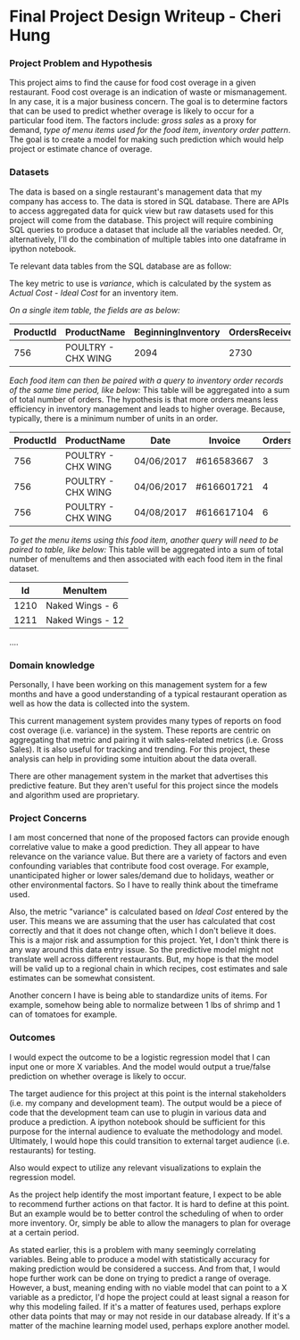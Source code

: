 # Final Project Design Writeup - Cheri Hung

### Project Problem and Hypothesis

This project aims to find the cause for food cost overage in a given restaurant. Food cost overage is an indication of waste or mismanagement. In any case, it is a major business concern. The goal is to determine factors that can be used to predict whether overage is likely to occur for a particular food item. The factors include: _gross sales_ as a proxy for demand, _type of menu items used for the food item_, _inventory order pattern_. The goal is to create a model for making such prediction which would help project or estimate chance of overage.

### Datasets

The data is based on a single restaurant's management data that my company has access to. The data is stored in SQL database. There are APIs to access aggregated data for quick view but raw datasets used for this project will come from the database. This project will require combining SQL queries to produce a dataset that include all the variables needed. Or, alternatively, I'll do the combination of multiple tables into one dataframe in ipython notebook.

Te relevant data tables from the SQL database are as follow:

The key metric to use is *variance*, which is calculated by the system as *Actual Cost - Ideal Cost* for an inventory item.

*On a single item table, the fields are as below:*

| ProductId | ProductName | BeginningInventory  | OrdersReceived | EndingInventory | ActualUsage | IdealUsage | Variance |
| --- | --- | --- | --- | --- | --- | --- | --- |
| 756 | POULTRY - CHX WING | 2094 | 2730 | 1827.5 | 2996.5 | 2478 | 518.5 |

*Each food item can then be paired with a query to inventory order records of the same time period, like below:*
This table will be aggregated into a sum of total number of orders. The hypothesis is that more orders means less efficiency in inventory management and leads to higher overage. Because, typically, there is a minimum number of units in an order.

| ProductId | ProductName | Date  | Invoice | Orders | RecipeUnits | InventoryUnits |
| --- | --- | --- | --- | --- | --- | --- |
| 756 | POULTRY - CHX WING | 04/06/2017 | #616583667 | 3 | 630 | 120 |
| 756 | POULTRY - CHX WING | 04/06/2017 | #616601721 | 4 | 840 | 160 |
| 756 | POULTRY - CHX WING | 04/08/2017 | #616617104 | 6 | 1260 | 240 |

*To get the menu items using this food item, another query will need to be paired to table, like below:*
This table will be aggregated into a sum of total number of menuItems and then associated with each food item in the final dataset.

| Id | MenuItem |
| --- |---|
| 1210 | Naked Wings - 6 |
| 1211 | Naked Wings - 12 |
....

### Domain knowledge

Personally, I have been working on this management system for a few months and have a good understanding of a typical restaurant operation as well as how the data is collected into the system.

This current management system provides many types of reports on food cost overage (i.e. variance) in the system. These reports are centric on aggregating that metric and pairing it with sales-related metrics (i.e. Gross Sales). It is also useful for tracking and trending. For this project, these analysis can help in providing some intuition about the data overall.

There are other management system in the market that advertises this predictive feature. But they aren't useful for this project since the models and algorithm used are proprietary.

### Project Concerns

I am most concerned that none of the proposed factors can provide enough correlative value to make a good prediction. They all appear to have relevance on the variance value. But there are a variety of factors and even confounding variables that contribute food cost overage. For example, unanticipated higher or lower sales/demand due to holidays, weather or other environmental factors. So I have to really think about the timeframe used.

Also, the metric "variance" is calculated based on _Ideal Cost_ entered by the user. This means we are assuming that the user has calculated that cost correctly and that it does not change often, which I don't believe it does. This is a major risk and assumption for this project. Yet, I don't think there is any way around this data entry issue. So the predictive model might not translate well across different restaurants. But, my hope is that the model will be valid up to a regional chain in which recipes, cost estimates and sale estimates can be somewhat consistent.

Another concern I have is being able to standardize units of items. For example, somehow being able to normalize between 1 lbs of shrimp and 1 can of tomatoes for example.

### Outcomes

I would expect the outcome to be a logistic regression model that I can input one or more X variables. And the model would output a true/false prediction on whether overage is likely to occur.  

The target audience for this project at this point is the internal stakeholders (i.e. my company and development team). The output would be a piece of code that the development team can use to plugin in various data and produce a prediction. A ipython notebook should be sufficient for this purpose for the internal audience to evaluate the methodology and model. Ultimately, I would hope this could transition to external target audience (i.e. restaurants) for testing.

Also would expect to utilize any relevant visualizations to explain the regression model.

As the project help identify the most important feature, I expect to be able to recommend further actions on that factor. It is hard to define at this point. But an example would be to better control the scheduling of when to order more inventory. Or, simply be able to allow the managers to plan for overage at a certain period.

As stated earlier, this is a problem with many seemingly correlating variables. Being able to produce a model with statistically accuracy for making prediction would be considered a success. And from that, I would hope further work can be done on trying to predict a range of overage. However, a bust, meaning ending with no viable model that can point to a X variable as a predictor, I'd hope the project could at least signal a reason for why this modeling failed. If it's a matter of features used, perhaps explore other data points that may or may not reside in our database already. If it's a matter of the machine learning model used, perhaps explore another model.
